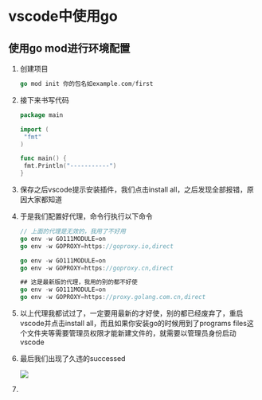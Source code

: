 # vscode中使用go

## 使用go mod进行环境配置

1. 创建项目

   ```go
   go mod init 你的包名如example.com/first
   ```
2. 接下来书写代码

   ```go
   package main

   import (
   	"fmt"
   )

   func main() {
   	fmt.Println("-----------")
   }
   ```
3. 保存之后vscode提示安装插件，我们点击install all，之后发现全部报错，原因大家都知道
4. 于是我们配置好代理，命令行执行以下命令

   ```go
   // 上面的代理是无效的，我用了不好用
   go env -w GO111MODULE=on
   go env -w GOPROXY=https://goproxy.io,direct

   go env -w GO111MODULE=on
   go env -w GOPROXY=https://goproxy.cn,direct

   ## 这是最新版的代理，我用的别的都不好使
   go env -w GO111MODULE=on
   go env -w GOPROXY=https://proxy.golang.com.cn,direct
   ```
5. 以上代理我都试过了，一定要用最新的才好使，别的都已经废弃了，重启vscode并点击install all，而且如果你安装go的时候用到了programs files这个文件夹等需要管理员权限才能新建文件的，就需要以管理员身份启动vscode
6. 最后我们出现了久违的successed

   ![](file://C:\Personal\Documents/IkMarkdown/.assets/1环境配置.md413238.6011281.png)
7.
